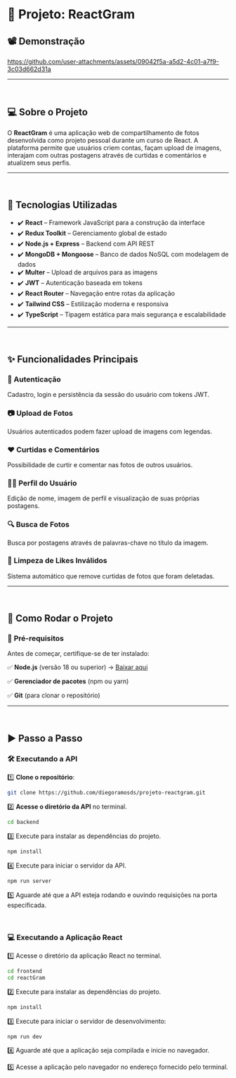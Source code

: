 # 📸 Projeto: ReactGram  

## 📽️ Demonstração  


https://github.com/user-attachments/assets/09042f5a-a5d2-4c01-a7f9-3c03d662d31a



---  

<br>  

## 💻 Sobre o Projeto  

O **ReactGram** é uma aplicação web de compartilhamento de fotos desenvolvida como projeto pessoal durante um curso de React. A plataforma permite que usuários criem contas, façam upload de imagens, interajam com outras postagens através de curtidas e comentários e atualizem seus perfis.  


---  

<br>  

## 🚀 Tecnologias Utilizadas  

- ✔️ **React** – Framework JavaScript para a construção da interface  
- ✔️ **Redux Toolkit** – Gerenciamento global de estado  
- ✔️ **Node.js + Express** – Backend com API REST  
- ✔️ **MongoDB + Mongoose** – Banco de dados NoSQL com modelagem de dados  
- ✔️ **Multer** – Upload de arquivos para as imagens  
- ✔️ **JWT** – Autenticação baseada em tokens  
- ✔️ **React Router** – Navegação entre rotas da aplicação  
- ✔️ **Tailwind CSS** – Estilização moderna e responsiva  
- ✔️ **TypeScript** – Tipagem estática para mais segurança e escalabilidade  

---  

<br>  

## ✨ Funcionalidades Principais  

### 🔐 Autenticação  
Cadastro, login e persistência da sessão do usuário com tokens JWT.  

### 📷 Upload de Fotos  
Usuários autenticados podem fazer upload de imagens com legendas.  

### ❤️ Curtidas e Comentários  
Possibilidade de curtir e comentar nas fotos de outros usuários.  

### 🧑‍💼 Perfil do Usuário  
Edição de nome, imagem de perfil e visualização de suas próprias postagens.  

### 🔍 Busca de Fotos  
Busca por postagens através de palavras-chave no título da imagem.  

### 🧹 Limpeza de Likes Inválidos  
Sistema automático que remove curtidas de fotos que foram deletadas.  

---  

<br>  

## 🚀 Como Rodar o Projeto

### 🔧 **Pré-requisitos**  

Antes de começar, certifique-se de ter instalado:  

✅ **Node.js** (versão 18 ou superior) → [Baixar aqui](https://nodejs.org/)  

✅ **Gerenciador de pacotes** (npm ou yarn)  

✅ **Git** (para clonar o repositório)  

---  

<br>  


## ▶️ Passo a Passo  

### 🛠 **Executando a API**  

1️⃣ **Clone o repositório**:  
```bash
git clone https://github.com/diegoramosds/projeto-reactgram.git

```

2️⃣ **Acesse o diretório da API** no terminal.
```bash
cd backend
```

3️⃣ Execute para instalar as dependências do projeto.
```bash
npm install
```

4️⃣ Execute para iniciar o servidor da API.
```bash
npm run server
```

5️⃣ Aguarde até que a API esteja rodando e ouvindo requisições na porta especificada.

<br>

### 💻 **Executando a Aplicação React** 

1️⃣ Acesse o diretório da aplicação React no terminal.
```bash
cd frontend
cd reactGram
```

2️⃣ Execute  para instalar as dependências do projeto.
```bash
npm install
```

3️⃣ Execute  para iniciar o servidor de desenvolvimento:
```bash
npm run dev
```
4️⃣ Aguarde até que a aplicação seja compilada e inicie no navegador.

5️⃣ Acesse a aplicação pelo navegador no endereço fornecido pelo terminal.


